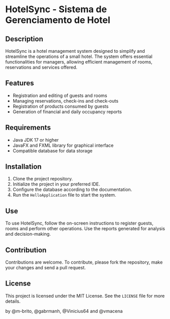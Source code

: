 # HotelSync - Sistema de Gerenciamento de Hotel

## Description
HotelSync is a hotel management system designed to simplify and streamline the operations of a small hotel. The system offers essential functionalities for managers, allowing efficient management of rooms, reservations and services offered.

## Features
- Registration and editing of guests and rooms
- Managing reservations, check-ins and check-outs
- Registration of products consumed by guests
- Generation of financial and daily occupancy reports

## Requirements
- Java JDK 17 or higher
- JavaFX and FXML library for graphical interface
- Compatible database for data storage

## Installation
1. Clone the project repository.
2. Initialize the project in your preferred IDE.
3. Configure the database according to the documentation.
4. Run the `HelloApplication` file to start the system.

## Use
To use HotelSync, follow the on-screen instructions to register guests, rooms and perform other operations. Use the reports generated for analysis and decision-making.

## Contribution
Contributions are welcome. To contribute, please fork the repository, make your changes and send a pull request.

## License
This project is licensed under the MIT License. See the `LICENSE` file for more details.

by @m-brito, @gabrmanh, @Vinicius64 and @vmacena
